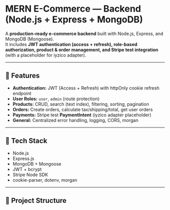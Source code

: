 # MERN E-Commerce — Backend (Node.js + Express + MongoDB)

A **production-ready e-commerce backend** built with Node.js, Express, and MongoDB (Mongoose).  
It includes **JWT authentication (access + refresh), role-based authorization, product & order management, and Stripe test integration** (with a placeholder for iyzico adapter).

---

## 🚀 Features
- **Authentication:** JWT (Access + Refresh) with httpOnly cookie refresh endpoint  
- **User Roles:** `user`, `admin` (route protection)  
- **Products:** CRUD, search (text index), filtering, sorting, pagination  
- **Orders:** Create orders, calculate tax/shipping/total, get user orders  
- **Payments:** Stripe test **PaymentIntent** (iyzico adapter placeholder)  
- **General:** Centralized error handling, logging, CORS, morgan  

---

## 🧱 Tech Stack
- Node.js  
- Express.js  
- MongoDB + Mongoose  
- JWT + bcrypt  
- Stripe Node SDK  
- cookie-parser, dotenv, morgan  

---

## 📂 Project Structure
